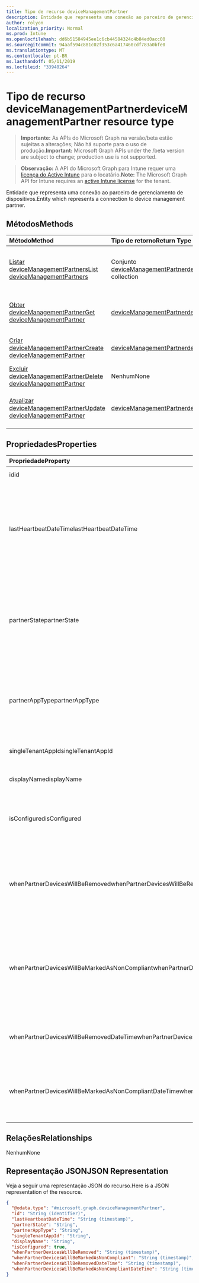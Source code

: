 ```yaml
---
title: Tipo de recurso deviceManagementPartner
description: Entidade que representa uma conexão ao parceiro de gerenciamento de dispositivos.
author: rolyon
localization_priority: Normal
ms.prod: Intune
ms.openlocfilehash: dd6b51584945ee1c6cb44584324c4b84ed0acc00
ms.sourcegitcommit: 94aaf594c881c02f353c6a417460cdf783a0bfe0
ms.translationtype: MT
ms.contentlocale: pt-BR
ms.lasthandoff: 05/11/2019
ms.locfileid: "33940264"
---
```

# <a name="devicemanagementpartner-resource-type"></a><span data-ttu-id="3d1ba-103">Tipo de recurso deviceManagementPartner</span><span class="sxs-lookup"><span data-stu-id="3d1ba-103">deviceManagementPartner resource type</span></span>

> <span data-ttu-id="3d1ba-104">**Importante:** As APIs do Microsoft Graph na versão/beta estão sujeitas a alterações; Não há suporte para o uso de produção.</span><span class="sxs-lookup"><span data-stu-id="3d1ba-104">**Important:** Microsoft Graph APIs under the /beta version are subject to change; production use is not supported.</span></span>

> <span data-ttu-id="3d1ba-105">**Observação:** A API do Microsoft Graph para Intune requer uma [licença do Active Intune](https://go.microsoft.com/fwlink/?linkid=839381) para o locatário.</span><span class="sxs-lookup"><span data-stu-id="3d1ba-105">**Note:** The Microsoft Graph API for Intune requires an [active Intune license](https://go.microsoft.com/fwlink/?linkid=839381) for the tenant.</span></span>

<span data-ttu-id="3d1ba-106">Entidade que representa uma conexão ao parceiro de gerenciamento de dispositivos.</span><span class="sxs-lookup"><span data-stu-id="3d1ba-106">Entity which represents a connection to device management partner.</span></span>

## <a name="methods"></a><span data-ttu-id="3d1ba-107">Métodos</span><span class="sxs-lookup"><span data-stu-id="3d1ba-107">Methods</span></span>
|<span data-ttu-id="3d1ba-108">Método</span><span class="sxs-lookup"><span data-stu-id="3d1ba-108">Method</span></span>|<span data-ttu-id="3d1ba-109">Tipo de retorno</span><span class="sxs-lookup"><span data-stu-id="3d1ba-109">Return Type</span></span>|<span data-ttu-id="3d1ba-110">Descrição</span><span class="sxs-lookup"><span data-stu-id="3d1ba-110">Description</span></span>|
|:---|:---|:---|
|[<span data-ttu-id="3d1ba-111">Listar deviceManagementPartners</span><span class="sxs-lookup"><span data-stu-id="3d1ba-111">List deviceManagementPartners</span></span>](../api/intune-onboarding-devicemanagementpartner-list.md)|<span data-ttu-id="3d1ba-112">Conjunto [deviceManagementPartner](../resources/intune-onboarding-devicemanagementpartner.md)</span><span class="sxs-lookup"><span data-stu-id="3d1ba-112">[deviceManagementPartner](../resources/intune-onboarding-devicemanagementpartner.md) collection</span></span>|<span data-ttu-id="3d1ba-113">Listar propriedades e relações de objetos de [deviceManagementPartner](../resources/intune-onboarding-devicemanagementpartner.md).</span><span class="sxs-lookup"><span data-stu-id="3d1ba-113">List properties and relationships of the [deviceManagementPartner](../resources/intune-onboarding-devicemanagementpartner.md) objects.</span></span>|
|[<span data-ttu-id="3d1ba-114">Obter deviceManagementPartner</span><span class="sxs-lookup"><span data-stu-id="3d1ba-114">Get deviceManagementPartner</span></span>](../api/intune-onboarding-devicemanagementpartner-get.md)|[<span data-ttu-id="3d1ba-115">deviceManagementPartner</span><span class="sxs-lookup"><span data-stu-id="3d1ba-115">deviceManagementPartner</span></span>](../resources/intune-onboarding-devicemanagementpartner.md)|<span data-ttu-id="3d1ba-116">Ler propriedades e relações de objetos de [deviceManagementPartner](../resources/intune-onboarding-devicemanagementpartner.md).</span><span class="sxs-lookup"><span data-stu-id="3d1ba-116">Read properties and relationships of the [deviceManagementPartner](../resources/intune-onboarding-devicemanagementpartner.md) object.</span></span>|
|[<span data-ttu-id="3d1ba-117">Criar deviceManagementPartner</span><span class="sxs-lookup"><span data-stu-id="3d1ba-117">Create deviceManagementPartner</span></span>](../api/intune-onboarding-devicemanagementpartner-create.md)|[<span data-ttu-id="3d1ba-118">deviceManagementPartner</span><span class="sxs-lookup"><span data-stu-id="3d1ba-118">deviceManagementPartner</span></span>](../resources/intune-onboarding-devicemanagementpartner.md)|<span data-ttu-id="3d1ba-119">Crie um novo objeto de [deviceManagementPartner](../resources/intune-onboarding-devicemanagementpartner.md).</span><span class="sxs-lookup"><span data-stu-id="3d1ba-119">Create a new [deviceManagementPartner](../resources/intune-onboarding-devicemanagementpartner.md) object.</span></span>|
|[<span data-ttu-id="3d1ba-120">Excluir deviceManagementPartner</span><span class="sxs-lookup"><span data-stu-id="3d1ba-120">Delete deviceManagementPartner</span></span>](../api/intune-onboarding-devicemanagementpartner-delete.md)|<span data-ttu-id="3d1ba-121">Nenhum</span><span class="sxs-lookup"><span data-stu-id="3d1ba-121">None</span></span>|<span data-ttu-id="3d1ba-122">Excluir [deviceManagementPartner](../resources/intune-onboarding-devicemanagementpartner.md).</span><span class="sxs-lookup"><span data-stu-id="3d1ba-122">Deletes a [deviceManagementPartner](../resources/intune-onboarding-devicemanagementpartner.md).</span></span>|
|[<span data-ttu-id="3d1ba-123">Atualizar deviceManagementPartner</span><span class="sxs-lookup"><span data-stu-id="3d1ba-123">Update deviceManagementPartner</span></span>](../api/intune-onboarding-devicemanagementpartner-update.md)|[<span data-ttu-id="3d1ba-124">deviceManagementPartner</span><span class="sxs-lookup"><span data-stu-id="3d1ba-124">deviceManagementPartner</span></span>](../resources/intune-onboarding-devicemanagementpartner.md)|<span data-ttu-id="3d1ba-125">Atualizar as propriedades de um objeto de [deviceManagementPartner](../resources/intune-onboarding-devicemanagementpartner.md).</span><span class="sxs-lookup"><span data-stu-id="3d1ba-125">Update the properties of a [deviceManagementPartner](../resources/intune-onboarding-devicemanagementpartner.md) object.</span></span>|

## <a name="properties"></a><span data-ttu-id="3d1ba-126">Propriedades</span><span class="sxs-lookup"><span data-stu-id="3d1ba-126">Properties</span></span>
|<span data-ttu-id="3d1ba-127">Propriedade</span><span class="sxs-lookup"><span data-stu-id="3d1ba-127">Property</span></span>|<span data-ttu-id="3d1ba-128">Tipo</span><span class="sxs-lookup"><span data-stu-id="3d1ba-128">Type</span></span>|<span data-ttu-id="3d1ba-129">Descrição</span><span class="sxs-lookup"><span data-stu-id="3d1ba-129">Description</span></span>|
|:---|:---|:---|
|<span data-ttu-id="3d1ba-130">id</span><span class="sxs-lookup"><span data-stu-id="3d1ba-130">id</span></span>|<span data-ttu-id="3d1ba-131">Cadeia de caracteres</span><span class="sxs-lookup"><span data-stu-id="3d1ba-131">String</span></span>|<span data-ttu-id="3d1ba-132">ID da entidade</span><span class="sxs-lookup"><span data-stu-id="3d1ba-132">Id of the entity</span></span>|
|<span data-ttu-id="3d1ba-133">lastHeartbeatDateTime</span><span class="sxs-lookup"><span data-stu-id="3d1ba-133">lastHeartbeatDateTime</span></span>|<span data-ttu-id="3d1ba-134">DateTimeOffset</span><span class="sxs-lookup"><span data-stu-id="3d1ba-134">DateTimeOffset</span></span>|<span data-ttu-id="3d1ba-135">Carimbo de data/hora da última pulsação após a opção de administrador habilitado conectar-se ao parceiro de gerenciamento de dispositivo</span><span class="sxs-lookup"><span data-stu-id="3d1ba-135">Timestamp of last heartbeat after admin enabled option Connect to Device management Partner</span></span>|
|<span data-ttu-id="3d1ba-136">partnerState</span><span class="sxs-lookup"><span data-stu-id="3d1ba-136">partnerState</span></span>|[<span data-ttu-id="3d1ba-137">deviceManagementPartnerTenantState</span><span class="sxs-lookup"><span data-stu-id="3d1ba-137">deviceManagementPartnerTenantState</span></span>](../resources/intune-onboarding-devicemanagementpartnertenantstate.md)|<span data-ttu-id="3d1ba-138">Estado do parceiro desse locatário.</span><span class="sxs-lookup"><span data-stu-id="3d1ba-138">Partner state of this tenant.</span></span> <span data-ttu-id="3d1ba-139">Os possíveis valores são: `unknown`, `unavailable`, `enabled`, `terminated`, `rejected`, `unresponsive`.</span><span class="sxs-lookup"><span data-stu-id="3d1ba-139">Possible values are: `unknown`, `unavailable`, `enabled`, `terminated`, `rejected`, `unresponsive`.</span></span>|
|<span data-ttu-id="3d1ba-140">partnerAppType</span><span class="sxs-lookup"><span data-stu-id="3d1ba-140">partnerAppType</span></span>|[<span data-ttu-id="3d1ba-141">deviceManagementPartnerAppType</span><span class="sxs-lookup"><span data-stu-id="3d1ba-141">deviceManagementPartnerAppType</span></span>](../resources/intune-onboarding-devicemanagementpartnerapptype.md)|<span data-ttu-id="3d1ba-142">Tipo de aplicativo de parceiro.</span><span class="sxs-lookup"><span data-stu-id="3d1ba-142">Partner App type.</span></span> <span data-ttu-id="3d1ba-143">Os valores possíveis são: `unknown`, `singleTenantApp`, `multiTenantApp`.</span><span class="sxs-lookup"><span data-stu-id="3d1ba-143">Possible values are: `unknown`, `singleTenantApp`, `multiTenantApp`.</span></span>|
|<span data-ttu-id="3d1ba-144">singleTenantAppId</span><span class="sxs-lookup"><span data-stu-id="3d1ba-144">singleTenantAppId</span></span>|<span data-ttu-id="3d1ba-145">Cadeia de caracteres</span><span class="sxs-lookup"><span data-stu-id="3d1ba-145">String</span></span>|<span data-ttu-id="3d1ba-146">Id do aplicativo do único locatário do parceiro</span><span class="sxs-lookup"><span data-stu-id="3d1ba-146">Partner Single tenant App id</span></span>|
|<span data-ttu-id="3d1ba-147">displayName</span><span class="sxs-lookup"><span data-stu-id="3d1ba-147">displayName</span></span>|<span data-ttu-id="3d1ba-148">String</span><span class="sxs-lookup"><span data-stu-id="3d1ba-148">String</span></span>|<span data-ttu-id="3d1ba-149">Nome de exibição de parceiro</span><span class="sxs-lookup"><span data-stu-id="3d1ba-149">Partner display name</span></span>|
|<span data-ttu-id="3d1ba-150">isConfigured</span><span class="sxs-lookup"><span data-stu-id="3d1ba-150">isConfigured</span></span>|<span data-ttu-id="3d1ba-151">Booliano</span><span class="sxs-lookup"><span data-stu-id="3d1ba-151">Boolean</span></span>|<span data-ttu-id="3d1ba-152">Se o parceiro de gerenciamento de dispositivo está configurado ou não</span><span class="sxs-lookup"><span data-stu-id="3d1ba-152">Whether device management partner is configured or not</span></span>|
|<span data-ttu-id="3d1ba-153">whenPartnerDevicesWillBeRemoved</span><span class="sxs-lookup"><span data-stu-id="3d1ba-153">whenPartnerDevicesWillBeRemoved</span></span>|<span data-ttu-id="3d1ba-154">DateTimeOffset</span><span class="sxs-lookup"><span data-stu-id="3d1ba-154">DateTimeOffset</span></span>|<span data-ttu-id="3d1ba-155">DateTime em UTC quando o PartnerDevices será removido.</span><span class="sxs-lookup"><span data-stu-id="3d1ba-155">DateTime in UTC when PartnerDevices will be removed.</span></span> <span data-ttu-id="3d1ba-156">Isso se tornará obselete em breve.</span><span class="sxs-lookup"><span data-stu-id="3d1ba-156">This will become obselete soon.</span></span>|
|<span data-ttu-id="3d1ba-157">whenPartnerDevicesWillBeMarkedAsNonCompliant</span><span class="sxs-lookup"><span data-stu-id="3d1ba-157">whenPartnerDevicesWillBeMarkedAsNonCompliant</span></span>|<span data-ttu-id="3d1ba-158">DateTimeOffset</span><span class="sxs-lookup"><span data-stu-id="3d1ba-158">DateTimeOffset</span></span>|<span data-ttu-id="3d1ba-159">DateTime em UTC quando PartnerDevices será marcado como não compatível.</span><span class="sxs-lookup"><span data-stu-id="3d1ba-159">DateTime in UTC when PartnerDevices will be marked as NonCompliant.</span></span> <span data-ttu-id="3d1ba-160">Isso se tornará obselete em breve.</span><span class="sxs-lookup"><span data-stu-id="3d1ba-160">This will become obselete soon.</span></span>|
|<span data-ttu-id="3d1ba-161">whenPartnerDevicesWillBeRemovedDateTime</span><span class="sxs-lookup"><span data-stu-id="3d1ba-161">whenPartnerDevicesWillBeRemovedDateTime</span></span>|<span data-ttu-id="3d1ba-162">DateTimeOffset</span><span class="sxs-lookup"><span data-stu-id="3d1ba-162">DateTimeOffset</span></span>|<span data-ttu-id="3d1ba-163">DateTime no UTC quando PartnerDevices for removido</span><span class="sxs-lookup"><span data-stu-id="3d1ba-163">DateTime in UTC when PartnerDevices will be removed</span></span>|
|<span data-ttu-id="3d1ba-164">whenPartnerDevicesWillBeMarkedAsNonCompliantDateTime</span><span class="sxs-lookup"><span data-stu-id="3d1ba-164">whenPartnerDevicesWillBeMarkedAsNonCompliantDateTime</span></span>|<span data-ttu-id="3d1ba-165">DateTimeOffset</span><span class="sxs-lookup"><span data-stu-id="3d1ba-165">DateTimeOffset</span></span>|<span data-ttu-id="3d1ba-166">DateTime no UTC quando PartnerDevices for marcado como não compatível</span><span class="sxs-lookup"><span data-stu-id="3d1ba-166">DateTime in UTC when PartnerDevices will be marked as NonCompliant</span></span>|

## <a name="relationships"></a><span data-ttu-id="3d1ba-167">Relações</span><span class="sxs-lookup"><span data-stu-id="3d1ba-167">Relationships</span></span>
<span data-ttu-id="3d1ba-168">Nenhum</span><span class="sxs-lookup"><span data-stu-id="3d1ba-168">None</span></span>

## <a name="json-representation"></a><span data-ttu-id="3d1ba-169">Representação JSON</span><span class="sxs-lookup"><span data-stu-id="3d1ba-169">JSON Representation</span></span>
<span data-ttu-id="3d1ba-170">Veja a seguir uma representação JSON do recurso.</span><span class="sxs-lookup"><span data-stu-id="3d1ba-170">Here is a JSON representation of the resource.</span></span>
<!-- {
  "blockType": "resource",
  "keyProperty": "id",
  "@odata.type": "microsoft.graph.deviceManagementPartner"
}
-->
``` json
{
  "@odata.type": "#microsoft.graph.deviceManagementPartner",
  "id": "String (identifier)",
  "lastHeartbeatDateTime": "String (timestamp)",
  "partnerState": "String",
  "partnerAppType": "String",
  "singleTenantAppId": "String",
  "displayName": "String",
  "isConfigured": true,
  "whenPartnerDevicesWillBeRemoved": "String (timestamp)",
  "whenPartnerDevicesWillBeMarkedAsNonCompliant": "String (timestamp)",
  "whenPartnerDevicesWillBeRemovedDateTime": "String (timestamp)",
  "whenPartnerDevicesWillBeMarkedAsNonCompliantDateTime": "String (timestamp)"
}
```




